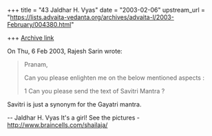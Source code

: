 +++
title = "43 Jaldhar H. Vyas"
date = "2003-02-06"
upstream_url = "https://lists.advaita-vedanta.org/archives/advaita-l/2003-February/004380.html"

+++
[Archive link](https://lists.advaita-vedanta.org/archives/advaita-l/2003-February/004380.html)

On Thu, 6 Feb 2003, Rajesh Sarin wrote:

> Pranam,
>
> Can you please enlighten me on the below mentioned aspects :
>
> 1     Can you please send the text of Savitri Mantra ?

Savitri is just a synonym for the Gayatri mantra.

--
Jaldhar H. Vyas <jaldhar at braincells.com>
It's a girl! See the pictures - http://www.braincells.com/shailaja/

